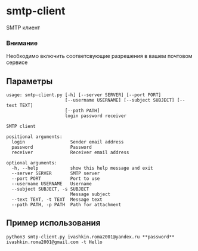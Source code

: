# smtp-client
SMTP клиент

### Внимание
Необходимо включить соответсвующие разрешения в вашем почтовом сервисе

## Параметры
```
usage: smtp-client.py [-h] [--server SERVER] [--port PORT]
                      [--username USERNAME] [--subject SUBJECT] [--text TEXT]
                      [--path PATH]
                      login password receiver

SMTP client

positional arguments:
  login                 Sender email address
  password              Password
  receiver              Receiver email address

optional arguments:
  -h, --help            show this help message and exit
  --server SERVER       SMTP server
  --port PORT           Port to use
  --username USERNAME   Username
  --subject SUBJECT, -s SUBJECT
                        Message subject
  --text TEXT, -t TEXT  Message text
  --path PATH, -p PATH  Path for attachment
```

## Пример использования
```
python3 smtp-client.py ivashkin.roma2001@yandex.ru **password** ivashkin.roma2001@gmail.com -t Hello
```